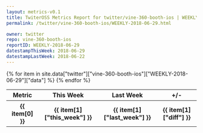 ```yaml
---
layout: metrics-v0.1
title: TwiterOSS Metrics Report for twitter/vine-360-booth-ios | WEEKLY-2018-06-29 | 2018-06-29
permalink: /twitter/vine-360-booth-ios/WEEKLY-2018-06-29.html

owner: twitter
repo: vine-360-booth-ios
reportID: WEEKLY-2018-06-29
datestampThisWeek: 2018-06-29
datestampLastWeek: 2018-06-22
---
```


<table style="width: 100%">
    <tr>
        <th>Metric</th>
        <th>This Week</th>
        <th>Last Week</th>
        <th>+/-</th>
    </tr>
    {% for item in site.data["twitter"]["vine-360-booth-ios"]["WEEKLY-2018-06-29"]["data"] %}
    <tr>
        <th>{{ item[0] }}</th>
        <th>{{ item[1]["this_week"] }}</th>
        <th>{{ item[1]["last_week"] }}</th>
        <th>{{ item[1]["diff"] }}</th>
    </tr>
    {% endfor %}
</table>

